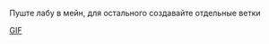 Пуште лабу в мейн, для остального создавайте отдельные ветки

<div class="tenor-gif-embed" data-postid="25211779" data-share-method="host" data-width="100%" data-aspect-ratio="1.0"><a href="https://tenor.com/view/gif-25211779">GIF</a> </div><script type="text/javascript" async src="https://tenor.com/embed.js"></script>
